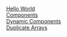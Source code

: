 
[Hello World](./pages/helloWorld.md)  
[Components](./pages/components.md)  
[Dynamic Components](./pages/dynamic.md)  
[Duplicate Arrays](./pages/duplicateArrays.md)

